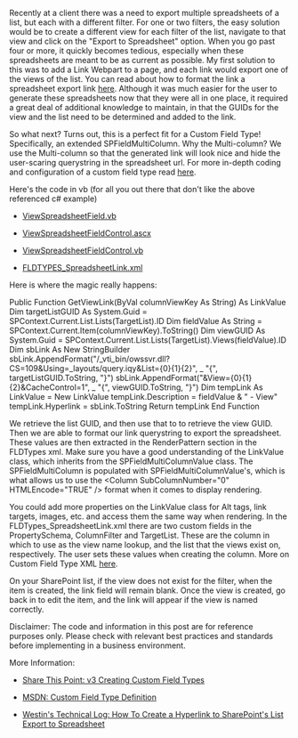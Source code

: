 
Recently at a client there was a need to export multiple spreadsheets of a list, but each with a different filter. For one or two filters, the easy solution would be to create a different view for each filter of the list, navigate to that view and click on the "Export to Spreadsheet" option. When you go past four or more, it quickly becomes tedious, especially when these spreadsheets are meant to be as current as possible. My first solution to this was to add a Link Webpart to a page, and each link would export one of the views of the list. You can read about how to format the link a spreadsheet export link [here](http://weblogs.asp.net/wkriebel/archive/2005/08/22/LinkToExportToSpreadsheet.aspx). Although it was much easier for the user to generate these spreadsheets now that they were all in one place, it required a great deal of additional knowledge to maintain, in that the GUIDs for the view and the list need to be determined and added to the link.




So what next? Turns out, this is a perfect fit for a Custom Field Type! Specifically, an extended SPFieldMultiColumn. Why the Multi-column? We use the Multi-column so that the generated link will look nice and hide the user-scaring querystring in the spreadsheet url. For more in-depth coding and configuration of a custom field type read [here](http://www.sharethispoint.com/archive/2006/08/07/23.aspx).




Here's the code in vb (for all you out there that don't like the above referenced c# example)






  * [ViewSpreadsheetField.vb](http://sharepointjoe.googlepages.com/ViewSpreadsheetField.vb)


  * [ViewSpreadsheetFieldControl.ascx](http://sharepointjoe.googlepages.com/ViewSpreadsheetFieldControl.ascx)


  * [ViewSpreadsheetFieldControl.vb](http://sharepointjoe.googlepages.com/ViewSpreadsheetFieldControl.vb)


  * [FLDTYPES_SpreadsheetLink.xml](http://sharepointjoe.googlepages.com/FLDTYPES_SpreadsheetLink.xml)




Here is where the magic really happens:




Public Function GetViewLink(ByVal columnViewKey As String) As LinkValue Dim targetListGUID As System.Guid = SPContext.Current.List.Lists(TargetList).ID Dim fieldValue As String = SPContext.Current.Item(columnViewKey).ToString() Dim viewGUID As System.Guid = SPContext.Current.List.Lists(TargetList).Views(fieldValue).ID Dim sbLink As New StringBuilder sbLink.AppendFormat("/_vti_bin/owssvr.dll?CS=109&Using=_layouts/query.iqy&List={0}{1}{2}", _ "{", targetListGUID.ToString, "}") sbLink.AppendFormat("&View={0}{1}{2}&CacheControl=1", _ "{", viewGUID.ToString, "}") Dim tempLink As LinkValue = New LinkValue tempLink.Description = fieldValue & " - View" tempLink.Hyperlink = sbLink.ToString Return tempLink End Function




We retrieve the list GUID, and then use that to to retrieve the view GUID. Then we are able to format our link querystring to export the spreadsheet. These values are then extracted in the RenderPattern section in the FLDTypes xml. Make sure you have a good understanding of the LinkValue class, which inherits from the SPFieldMultiColumnValue class. The SPFieldMultiColumn is populated with SPFieldMultiColumnValue's, which is what allows us to use the &lt;Column SubColumnNumber="0" HTMLEncode="TRUE" /> format when it comes to display rendering.




You could add more properties on the LinkValue class for Alt tags, link targets, images, etc. and access them the same way when rendering. In the FLDTypes_SpreadsheetLink.xml there are two custom fields in the PropertySchema, ColumnFilter and TargetList. These are the column in which to use as the view name lookup, and the list that the views exist on, respectively. The user sets these values when creating the column. More on Custom Field Type XML [here](http://msdn2.microsoft.com/en-us/library/ms415141.aspx).




On your SharePoint list, if the view does not exist for the filter, when the item is created, the link field will remain blank. Once the view is created, go back in to edit the item, and the link will appear if the view is named correctly.




Disclaimer: The code and information in this post are for reference purposes only. Please check with relevant best practices and standards before implementing in a business environment.




More Information:






  * [Share This Point: v3 Creating Custom Field Types](http://www.sharethispoint.com/archive/2006/08/07/23.aspx)


  * [MSDN: Custom Field Type Definition](http://msdn2.microsoft.com/en-us/library/ms415141.aspx)


  * [Westin's Technical Log: How To Create a Hyperlink to SharePoint's List Export to Spreadsheet](http://weblogs.asp.net/wkriebel/archive/2005/08/22/LinkToExportToSpreadsheet.aspx)


